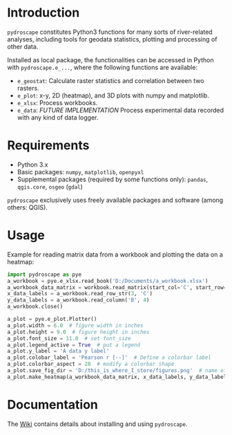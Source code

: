 # Introduction
`pydroscape` constitutes Python3 functions for many sorts of river-related analyses, including tools for geodata statistics, plotting and processing of other data.

Installed as local package, the functionalities can be accessed in Python with `pydroscape.e_...`, where the following functions are available:

* `e_geostat`: Calculate raster statistics and correlation between two rasters.
* `e_plot`: x-y, 2D (heatmap), and 3D plots with numpy and matplotlib.
* `e_xlsx`: Process workbooks.
* `e_data`: _FUTURE IMPLEMENTATION_ Process experimental data recorded with any kind of data logger.


# Requirements
 * Python 3.x 
 * Basic packages: `numpy`, `matplotlib`, `openpyxl`
 * Supplemental packages (required by some functions only): `pandas`, `qgis.core`, `osgeo` (`gdal`)
 
`pydroscape` exclusively uses freely available packages and software (among others: QGIS).

# Usage

Example for reading matrix data from a workbook and plotting the data on a heatmap:
```python
import pydroscape as pye
a_workbook = pye.e_xlsx.read_book('D:/Documents/a_workbook.xlsx')
a_workbook_data_matrix = workbook.read_matrix(start_col='C', start_row=4)  # reads all coherent data from a workbook
x_data_labels = a_workbook.read_row_str(3, 'C')
y_data_labels = a_workbook.read_column('B', 4)
a_workbook.close()

a_plot = pye.e_plot.Plotter()
a_plot.width = 6.0  # figure width in inches
a_plot.height = 9.0  # figure height in inches
a_plot.font_size = 11.0  # set font_size
a_plot.legend_active = True  # put a legend
a_plot.y_label = 'A data y label'
a_plot.colobar_label = 'Pearson r [--]'  # Define a colorbar label
a_plot.colorbar_aspect = 20  # modify a colorbar shape
a_plot.save_fig_dir = 'D:/this_is_where_I_store/figures.png'  # name of the heatmap
a_plot.make_heatmap(a_workbook_data_matrix, x_data_labels, y_data_labels)  # creates and saves the heatmap

```

# Documentation
The [Wiki][1] contains details about installing and using `pydroscape`.

[1]: https://github.com/sschwindt/pydroscape/wiki/home 
